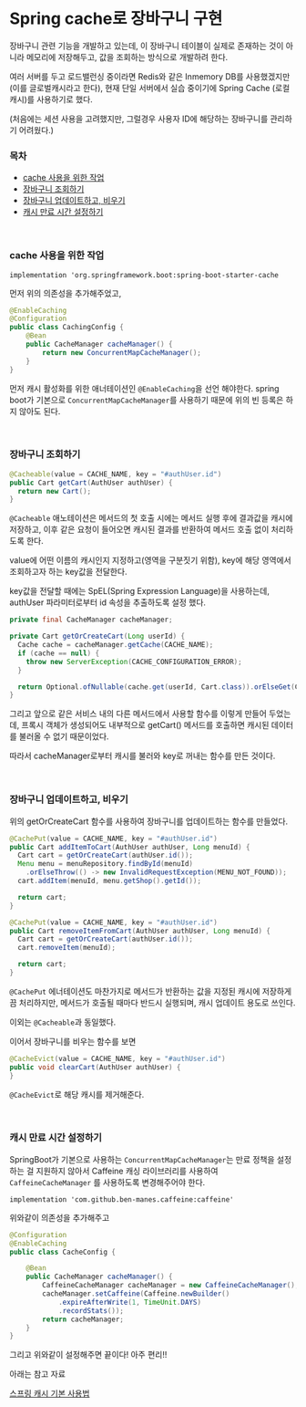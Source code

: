 # Spring cache로 장바구니 구현

장바구니 관련 기능을 개발하고 있는데, 이 장바구니 테이블이 실제로 존재하는 것이 아니라 메모리에 저장해두고, 값을 조회하는 방식으로 개발하려 한다.

여러 서버를 두고 로드밸런싱 중이라면 Redis와 같은 Inmemory DB를 사용했겠지만(이를 글로벌캐시라고 한다), 현재 단일 서버에서 실습 중이기에 Spring Cache (로컬 캐시)를 사용하기로 했다.

(처음에는 세션 사용을 고려했지만, 그럴경우 사용자 ID에 해당하는 장바구니를 관리하기 어려웠다.)

### 목차

- [cache 사용을 위한 작업](#cache-사용을-위한-작업)
- [장바구니 조회하기](#장바구니-조회하기)
- [장바구니 업데이트하고, 비우기](#장바구니-업데이트하고-비우기)
- [캐시 만료 시간 설정하기](#캐시-만료-시간-설정하기)


<br/>

### cache 사용을 위한 작업

```
implementation 'org.springframework.boot:spring-boot-starter-cache
```

먼저 위의 의존성을 추가해주었고,

```java
@EnableCaching
@Configuration
public class CachingConfig {
    @Bean
    public CacheManager cacheManager() {
        return new ConcurrentMapCacheManager();
    }
}
```

먼저 캐시 활성화를 위한 애너테이션인 `@EnableCaching`을 선언 해야한다. spring boot가 기본으로 `ConcurrentMapCacheManager`를 사용하기 때문에 위의 빈 등록은 하지 않아도 된다.

<br/>

### 장바구니 조회하기

```java
@Cacheable(value = CACHE_NAME, key = "#authUser.id")
public Cart getCart(AuthUser authUser) {
  return new Cart();
}
```

`@Cacheable` 애노테이션은 메서드의 첫 호출 시에는 메서드 실행 후에 결과값을 캐시에 저장하고, 이후 같은 요청이 들어오면 캐시된 결과를 반환하여 메서드 호출 없이 처리하도록 한다.

value에 어떤 이름의 캐시인지 지정하고(영역을 구분짓기 위함), key에 해당 영역에서 조회하고자 하는 key값을 전달한다.

key값을 전달할 때에는 SpEL(Spring Expression Language)을 사용하는데, authUser 파라미터로부터 id 속성을 추출하도록 설정 했다.

```java
private final CacheManager cacheManager;

private Cart getOrCreateCart(Long userId) {
  Cache cache = cacheManager.getCache(CACHE_NAME);
  if (cache == null) {
    throw new ServerException(CACHE_CONFIGURATION_ERROR);
  }

  return Optional.ofNullable(cache.get(userId, Cart.class)).orElseGet(Cart::new);
}
```

그리고 앞으로 같은 서비스 내의 다른 메서드에서 사용할 함수를 이렇게 만들어 두었는데, 프록시 객체가 생성되어도 내부적으로 getCart() 메서드를 호출하면 캐시된 데이터를 불러올 수 없기 때문이었다.

따라서 cacheManager로부터 캐시를 불러와 key로 꺼내는 함수를 만든 것이다.

<br/>

### 장바구니 업데이트하고, 비우기

위의 getOrCreateCart 함수를 사용하여 장바구니를 업데이트하는 함수를 만들었다.

```java
@CachePut(value = CACHE_NAME, key = "#authUser.id")
public Cart addItemToCart(AuthUser authUser, Long menuId) {
  Cart cart = getOrCreateCart(authUser.id());
  Menu menu = menuRepository.findById(menuId)
    .orElseThrow(() -> new InvalidRequestException(MENU_NOT_FOUND));
  cart.addItem(menuId, menu.getShop().getId());

  return cart;
}

@CachePut(value = CACHE_NAME, key = "#authUser.id")
public Cart removeItemFromCart(AuthUser authUser, Long menuId) {
  Cart cart = getOrCreateCart(authUser.id());
  cart.removeItem(menuId);

  return cart;
}
```

`@CachePut` 에너테이션도 마찬가지로 메서드가 반환하는 값을 지정된 캐시에 저장하게끔 처리하지만, 메서드가 호출될 때마다 반드시 실행되며, 캐시 업데이트 용도로 쓰인다.

이외는 `@Cacheable`과 동일했다.

이어서 장바구니를 비우는 함수를 보면

```java
@CacheEvict(value = CACHE_NAME, key = "#authUser.id")
public void clearCart(AuthUser authUser) {
}
```

`@CacheEvict`로 해당 캐시를 제거해준다.

<br/>

### 캐시 만료 시간 설정하기

SpringBoot가 기본으로 사용하는 `ConcurrentMapCacheManager`는 만료 정책을 설정하는 걸 지원하지 않아서 Caffeine 캐싱 라이브러리를 사용하여 `CaffeineCacheManager` 를 사용하도록 변경해주어야 한다.

```
implementation 'com.github.ben-manes.caffeine:caffeine'
```

위와같이 의존성을 추가해주고

```java
@Configuration
@EnableCaching
public class CacheConfig {

	@Bean
	public CacheManager cacheManager() {
		CaffeineCacheManager cacheManager = new CaffeineCacheManager();
		cacheManager.setCaffeine(Caffeine.newBuilder()
			.expireAfterWrite(1, TimeUnit.DAYS)
			.recordStats());
		return cacheManager;
	}
}

```

그리고 위와같이 설정해주면 끝이다! 아주 편리!!

아래는 참고 자료

[스프링 캐시 기본 사용법](https://wildeveloperetrain.tistory.com/119)